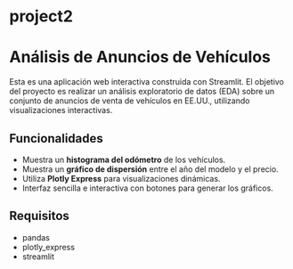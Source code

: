 # project2


# Análisis de Anuncios de Vehículos

Esta es una aplicación web interactiva construida con Streamlit. El objetivo del proyecto es realizar un análisis exploratorio de datos (EDA) sobre un conjunto de anuncios de venta de vehículos en EE.UU., utilizando visualizaciones interactivas.

## Funcionalidades

- Muestra un **histograma del odómetro** de los vehículos.
- Muestra un **gráfico de dispersión** entre el año del modelo y el precio.
- Utiliza **Plotly Express** para visualizaciones dinámicas.
- Interfaz sencilla e interactiva con botones para generar los gráficos.

## Requisitos

- pandas  
- plotly_express  
- streamlit  
